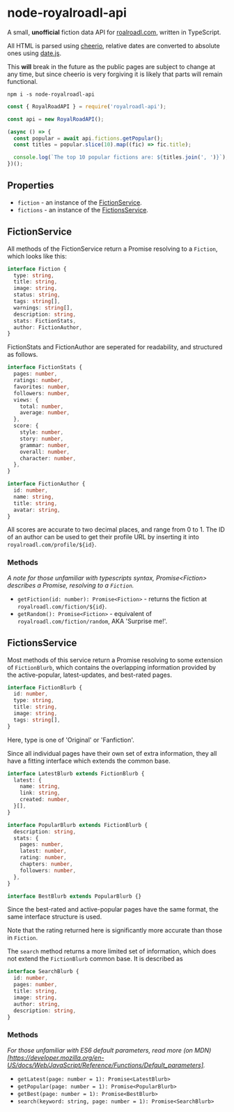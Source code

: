 # node-royalroadl-api

A small, __unofficial__ fiction data API for [roalroadl.com](https://royalroadl.com), 
written in TypeScript.

All HTML is parsed using [cheerio](https://github.com/cheeriojs/cheerio), relative 
dates are converted to absolute ones using [date.js](https://github.com/matthewmueller/date).

This __will__ break in the future as the public pages are subject to change at any time, 
but since cheerio is very forgiving it is likely that parts will remain functional.

```
npm i -s node-royalroadl-api
```

```javascript
const { RoyalRoadAPI } = require('royalroadl-api');

const api = new RoyalRoadAPI();

(async () => {
  const popular = await api.fictions.getPopular();
  const titles = popular.slice(10).map((fic) => fic.title);

  console.log(`The top 10 popular fictions are: ${titles.join(', ')}`);
})();
```

## Properties

- `fiction` - an instance of the [FictionService](#fictionservice).
- `fictions` - an instance of the [FictionsService](#fictionsservice).

## FictionService

All methods of the FictionService return a Promise resolving to a 
`Fiction`, which looks like this:

```typescript
interface Fiction {
  type: string,
  title: string,
  image: string,
  status: string,
  tags: string[],
  warnings: string[],
  description: string,
  stats: FictionStats,
  author: FictionAuthor,
}
```

FictionStats and FictionAuthor are seperated for readability, and structured 
as follows.

```typescript
interface FictionStats {
  pages: number,
  ratings: number,
  favorites: number,
  followers: number,
  views: {
    total: number,
    average: number,
  },
  score: {
    style: number,
    story: number,
    grammar: number,
    overall: number,
    character: number,
  },
}

interface FictionAuthor {
  id: number,
  name: string,
  title: string,
  avatar: string,
}
```

All scores are accurate to two decimal places, and range from 0 to 1. The ID 
of an author can be used to get their profile URL by inserting it into 
`royalroadl.com/profile/${id}`.

### Methods

_A note for those unfamiliar with typescripts syntax, Promise\<Fiction\> describes 
a Promise, resolving to a `Fiction`._

- `getFiction(id: number): Promise<Fiction>` - returns the fiction at `royalroadl.com/fiction/${id}`.
- `getRandom(): Promise<Fiction>` - equivalent of `royalroadl.com/fiction/random`, AKA 'Surprise me!'.

## FictionsService

Most methods of this service return a Promise resolving to some extension of 
`FictionBlurb`, which contains the overlapping information provided by the 
active-popular, latest-updates, and best-rated pages.

```typescript
interface FictionBlurb {
  id: number,
  type: string,
  title: string,
  image: string,
  tags: string[],
}
```

Here, type is one of 'Original' or 'Fanfiction'.

Since all individual pages have their own set of extra information, they all have a 
fitting interface which extends the common base.

```typescript
interface LatestBlurb extends FictionBlurb {
  latest: {
    name: string,
    link: string,
    created: number,
  }[],
}

interface PopularBlurb extends FictionBlurb {
  description: string,
  stats: {
    pages: number,
    latest: number,
    rating: number,
    chapters: number,
    followers: number,
  },
}

interface BestBlurb extends PopularBlurb {}
```

Since the best-rated and active-popular pages have the same format, the same interface 
structure is used.

Note that the rating returned here is significantly more accurate than those 
in `Fiction`.

The `search` method returns a more limited set of information, which does not 
extend the `FictionBlurb` common base. It is described as

```typescript
interface SearchBlurb {
  id: number,
  pages: number,
  title: string,
  image: string,
  author: string,
  description: string,
}
```

### Methods

_For those unfamiliar with ES6 default parameters, read more (on MDN)[https://developer.mozilla.org/en-US/docs/Web/JavaScript/Reference/Functions/Default_parameters]._

- `getLatest(page: number = 1): Promise<LatestBlurb>`
- `getPopular(page: number = 1): Promise<PopularBlurb>`
- `getBest(page: number = 1): Promise<BestBlurb>`
- `search(keyword: string, page: number = 1): Promise<SearchBlurb>`